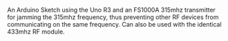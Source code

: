 An Arduino Sketch using the Uno R3 and an FS1000A 315mhz transmitter for jamming the 315mhz frequency, thus preventing other RF devices from communicating on the same frequency. Can also be used with the identical 433mhz RF module.
